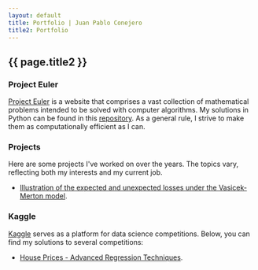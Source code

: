 ```yaml
---
layout: default
title: Portfolio | Juan Pablo Conejero
title2: Portfolio
---
```


## {{ page.title2 }}

### Project Euler

<a href="https://projecteuler.net/" target="_blank">Project Euler</a> is a website that comprises a vast collection of mathematical problems intended to be solved with computer algorithms. 
My solutions in Python can be found in this <a href="https://github.com/jpconher/Project_Euler/">repository</a>. As a general rule, I strive to make them as computationally efficient as I can.

### Projects

Here are some projects I've worked on over the years. The topics vary, reflecting both my interests and my current job.

- [Illustration of the expected and unexpected losses under the Vasicek-Merton model](Vasicek_Merton_Model.md).
 
### Kaggle

<a href="https://www.kaggle.com/" target="_blank">Kaggle</a> serves as a platform for data science competitions. Below, you can find my solutions to several competitions:

- [House Prices - Advanced Regression Techniques](https://www.kaggle.com/code/juanconher/predicting-house-price-with-linear-regression).
  

